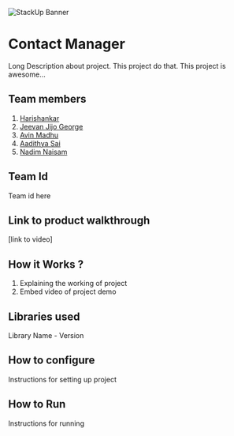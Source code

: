 ![StackUp Banner]([https://tinkerhub.frappe.cloud/files/stackup%20banner.jpeg])
# Contact Manager
Long Description about project. This project do that. This project is awesome...
## Team members
1. [Harishankar](https://github.com/Judgingboy)
2. [Jeevan Jijo George](github.com/Jeevanjijogeorge)
3. [Avin Madhu](github.com/avin-madhu)
4. [Aadithya Sai](github.com/AadithyaSai)
5. [Nadim Naisam](github.com/NadimNaisam)
## Team Id
Team id here
## Link to product walkthrough
[link to video]
## How it Works ?
1. Explaining the working of project
2. Embed video of project demo
## Libraries used
Library Name - Version
## How to configure
Instructions for setting up project
## How to Run
Instructions for running
